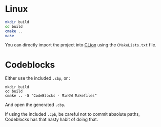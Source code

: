 # Linux

```bash
mkdir build
cd build
cmake ..
make
```

You can directly import the project into [CLion][clion] using the `CMakeLists.txt` file.

# Codeblocks

Either use the included `.cbp`, or :

```shell
mkdir build
cd build
cmake .. -G "CodeBlocks - MinGW Makefiles"
```

And open the generated `.cbp`.


If using the included `.cpb`, be careful not to commit absolute paths, 
Codeblocks has that nasty habit of doing that.


[clion]: https://www.jetbrains.com/clion/

